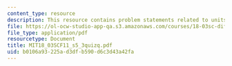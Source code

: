 ```yaml
---
content_type: resource
description: This resource contains problem statements related to units.
file: https://ol-ocw-studio-app-qa.s3.amazonaws.com/courses/18-03sc-differential-equations-fall-2011/b0106a93225ad3dfb590d6c3d43a42fa_MIT18_03SCF11_s5_3quizq.pdf
file_type: application/pdf
resourcetype: Document
title: MIT18_03SCF11_s5_3quizq.pdf
uid: b0106a93-225a-d3df-b590-d6c3d43a42fa
---
```

